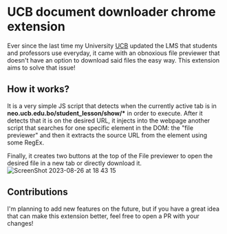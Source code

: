 # UCB document downloader chrome extension

Ever since the last time my University [UCB](https://www.ucb.edu.bo/) updated the LMS that students and professors
use everyday, it came with an obnoxious file previewer that doesn't have an option to download said files the easy way.
This extension aims to solve that issue!

## How it works?

It is a very simple JS script that detects when the currently active tab is in **neo.ucb.edu.bo/student_lesson/show/\***
in order to execute. After it detects that it is on the desired URL, it injects into the webpage another script that searches
for one specific element in the DOM: the "file previewer" and then it extracts the source URL from the element using some RegEx.

Finally, it creates two buttons at the top of the File previewer to open the desired file in a new tab or directly download it.
![ScreenShot 2023-08-26 at 18 43 15](https://github.com/iguii/ucb-document-downloader/assets/22847626/5bd4ab0e-cf11-4c8f-8ff2-37d54e911f7a)

## Contributions

I'm planning to add new features on the future, but if you have a great idea that can make this extension better, feel free to open a
PR with your changes!
